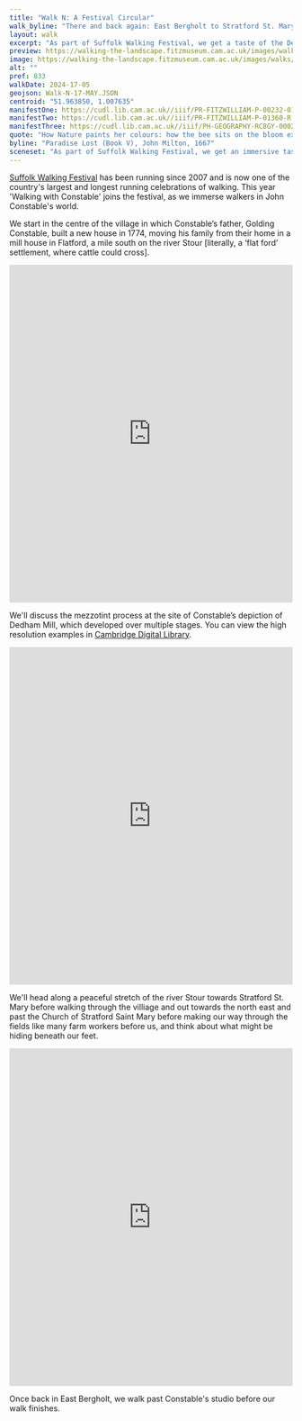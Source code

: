 ```yaml
---
title: "Walk N: A Festival Circular"
walk_byline: "There and back again: East Bergholt to Stratford St. Mary"
layout: walk
excerpt: "As part of Suffolk Walking Festival, we get a taste of the Dedham Vale"
preview: https://walking-the-landscape.fitzmuseum.cam.ac.uk/images/walks/PR-FITZWILLIAM-P-00232-01954-00001-A-000-00001_crop_preview.jpg
image: https://walking-the-landscape.fitzmuseum.cam.ac.uk/images/walks/PR-FITZWILLIAM-P-00232-01954-00001-A-000-00001_crop.jpg
alt: ""
pref: 833
walkDate: 2024-17-05
geojson: Walk-N-17-MAY.JSON
centroid: "51.963850, 1.007635"
manifestOne: https://cudl.lib.cam.ac.uk//iiif/PR-FITZWILLIAM-P-00232-01954-00002-B
manifestTwo: https://cudl.lib.cam.ac.uk//iiif/PR-FITZWILLIAM-P-01360-R
manifestThree: https://cudl.lib.cam.ac.uk//iiif/PH-GEOGRAPHY-RC8GY-00021
quote: "How Nature paints her colours: how the bee sits on the bloom extracting liquid sweets."
byline: "Paradise Lost (Book V), John Milton, 1667"
sceneset: "As part of Suffolk Walking Festival, we get an immersive taste of the Dedham Vale"
---
```

[Suffolk Walking Festival](https://suffolkwalkingfestival.co.uk/) has been running since 2007 and is now one of the country's largest and longest running celebrations of walking. This year 'Walking with Constable' joins the festival, as we immerse walkers in John Constable's world. 

We start in the centre of the village in which Constable’s father, Golding Constable, built a new house in 1774, moving his family from their home in a mill house in Flatford, a mile south on the river Stour [literally, a ‘flat ford’ settlement, where cattle could cross].  

<iframe src="https://fitzmuseum.cam.ac.uk/uv.html#?manifest={{ page.manifestOne }}&c=0&m=0&cv=0&config=&locales=en-GB:English (GB),cy-GB:Cymraeg,fr-FR:Français (FR),pl-PL:Polski,sv-SE:Svenska&r=0" width="100%" height="600" allowfullscreen frameborder="0"></iframe>  

We'll discuss the mezzotint process at the site of Constable’s depiction of Dedham Mill, which developed over multiple stages. You can view the high resolution examples in [Cambridge Digital Library](https://cudl.lib.cam.ac.uk/collections/constable).  

<iframe src="https://fitzmuseum.cam.ac.uk/uv.html#?manifest={{ page.manifestTwo }}&c=0&m=0&cv=0&config=&locales=en-GB:English (GB),cy-GB:Cymraeg,fr-FR:Français (FR),pl-PL:Polski,sv-SE:Svenska&r=0" width="100%" height="600" allowfullscreen frameborder="0"></iframe>  

We'll head along a peaceful stretch of the river Stour towards Stratford St. Mary before walking through the villiage and out towards the north east and past the Church of Stratford Saint Mary before making our way through the fields like many farm workers before us, and think about what might be hiding beneath our feet.   

<iframe src="https://fitzmuseum.cam.ac.uk/uv.html#?manifest={{ page.manifestThree }}&c=0&m=0&cv=0&config=&locales=en-GB:English (GB),cy-GB:Cymraeg,fr-FR:Français (FR),pl-PL:Polski,sv-SE:Svenska&r=0" width="100%" height="600" allowfullscreen frameborder="0"></iframe>  

Once back in East Bergholt, we walk past Constable's studio before our walk finishes.  
